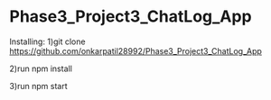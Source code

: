 # Phase3_Project3_ChatLog_App
Installing:
1)git clone https://github.com/onkarpatil28992/Phase3_Project3_ChatLog_App


2)run npm install


3)run npm start

